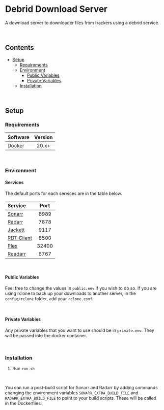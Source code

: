 # Debrid Download Server

A download server to downloader files from trackers using a debrid service.

<br />

## Contents
- [Setup](#setup)
    - [Requirements](#requirements)
    - [Environment](#environment)
        - [Public Variables](#public-variables)
        - [Private Variables](#private-variables)
    - [Installation](#installation)

<br />

## Setup

### Requirements

| Software | Version |
|:-|:-:|
| Docker | 20.x+ |

<br />

### Environment

#### Services

The default ports for each services are in the table below.

| Service | Port |
|:-|:-:|
| [Sonarr](https://sonarr.tv/) | 8989 |
| [Radarr](https://radarr.video/) | 7878 |
| [Jackett](https://github.com/Jackett/Jackett) | 9117 |
| [RDT Client](https://github.com/rogerfar/rdt-client) | 6500 |
| [Plex](https://www.plex.tv/en-ca/) | 32400 |
| [Readarr](https://readarr.com/) | 6767 |

<br />

#### Public Variables

Feel free to change the values in `public.env` if you wish to do so. If you are using rclone to back up your downloads to another server, in the `config/rclone` folder, add your `rclone.conf`.

<br />

#### Private Variables

Any private variables that you want to use should be in `private.env`. They will be passed into the docker container.

<br />

### Installation

1. Run `run.sh`

<br />

You can run a post-build script for Sonarr and Radarr by adding commands changing the environment variables `SONARR_EXTRA_BUILD_FILE` and `RADARR_EXTRA_BUILD_FILE` to point to your build scripts. These will be called in the Dockerfiles.